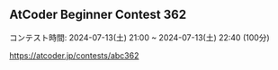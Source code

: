 ## AtCoder Beginner Contest 362
コンテスト時間: 2024-07-13(土) 21:00 ~ 2024-07-13(土) 22:40 (100分)

https://atcoder.jp/contests/abc362
